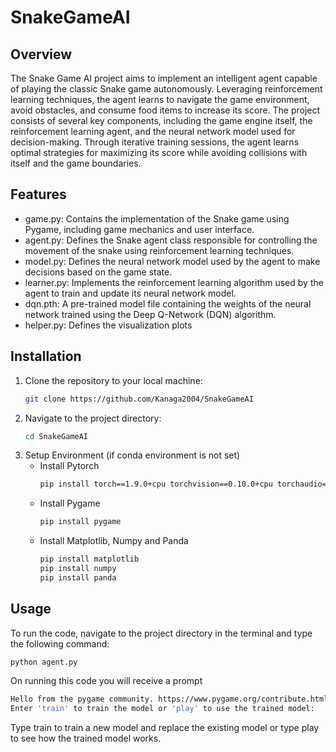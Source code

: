 # SnakeGameAI

## Overview

The Snake Game AI project aims to implement an intelligent agent capable of playing the classic Snake game autonomously. Leveraging reinforcement learning techniques, the agent learns to navigate the game environment, avoid obstacles, and consume food items to increase its score. The project consists of several key components, including the game engine itself, the reinforcement learning agent, and the neural network model used for decision-making. Through iterative training sessions, the agent learns optimal strategies for maximizing its score while avoiding collisions with itself and the game boundaries.

## Features
- game.py: Contains the implementation of the Snake game using Pygame, including game mechanics and user interface.
- agent.py: Defines the Snake agent class responsible for controlling the movement of the snake using reinforcement learning techniques.
- model.py: Defines the neural network model used by the agent to make decisions based on the game state.
- learner.py: Implements the reinforcement learning algorithm used by the agent to train and update its neural network model.
- dqn.pth: A pre-trained model file containing the weights of the neural network trained using the Deep Q-Network (DQN) algorithm.
- helper.py: Defines the visualization plots 

## Installation
1. Clone the repository to your local machine:
   ```bash
   git clone https://github.com/Kanaga2004/SnakeGameAI

2. Navigate to the project directory:
   ```bash
   cd SnakeGameAI
   
3. Setup Environment (if conda environment is not set)
   - Install Pytorch
     ```bash
     pip install torch==1.9.0+cpu torchvision==0.10.0+cpu torchaudio==0.9.0 -f https://download.pytorch.org/whl/torch_stable.html

   - Install Pygame
     ```bash
     pip install pygame

   - Install Matplotlib, Numpy and Panda
     ```bash
     pip install matplotlib
     pip install numpy
     pip install panda

## Usage

To run the code, navigate to the project directory in the terminal and type the following command:
```bash
python agent.py
```

On running this code you will receive a prompt
```bash
Hello from the pygame community. https://www.pygame.org/contribute.html
Enter 'train' to train the model or 'play' to use the trained model:
```
Type train to train a new model and replace the existing model or type play to see how the trained model works.




 
